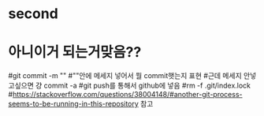 # second
# 아니이거 되는거맞음??
#git commit -m ""
#""안에 메세지 넣어서 뭘 commit햇는지 표현
#근데 메세지 안넣고싶으면 걍 commit -a 
#git push를 통해서 github에 넣음
#rm -f .git/index.lock
#https://stackoverflow.com/questions/38004148/#another-git-process-seems-to-be-running-in-this-repository 참고